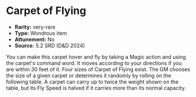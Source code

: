 
# Carpet of Flying

* **Rarity:** very-rare
* **Type:** Wondrous item
* **Attunement:** No
* **Source:** 5.2 SRD (D&D 2024)


You can make this carpet hover and fly by taking a Magic action and using the carpet's command word. It moves according to your directions if you are within 30 feet of it. Four sizes of Carpet of Flying exist. The GM chooses the size of a given carpet or determines it randomly by rolling on the following table. A carpet can carry up to twice the weight shown on the table, but its Fly Speed is halved if it carries more than its normal capacity.
